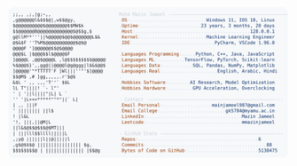 <picture>
  <source srcset="https://raw.githubusercontent.com/mmazinjameel/mmazinjameel/main/dark_mode.svg?v=1740444316" media="(prefers-color-scheme: dark)">
  <img src="https://raw.githubusercontent.com/mmazinjameel/mmazinjameel/main/light_mode.svg?v=1740444316">
</picture>
